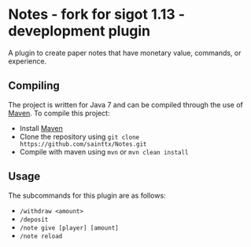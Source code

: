 # Notes - fork for sigot 1.13 -deveplopment plugin
A plugin to create paper notes that have monetary value, commands, or experience.

Compiling
--------
The project is written for Java 7 and can be compiled through the use of [Maven](http://maven.apache.org). To compile this project:

* Install [Maven](http://maven.apache.org)
* Clone the repository using `git clone https://github.com/sainttx/Notes.git`
* Compile with maven using `mvn` or `mvn clean install`

Usage
--------
The subcommands for this plugin are as follows:
* `/withdraw <amount>`
* `/deposit`
* `/note give [player] [amount]`
* `/note reload`
